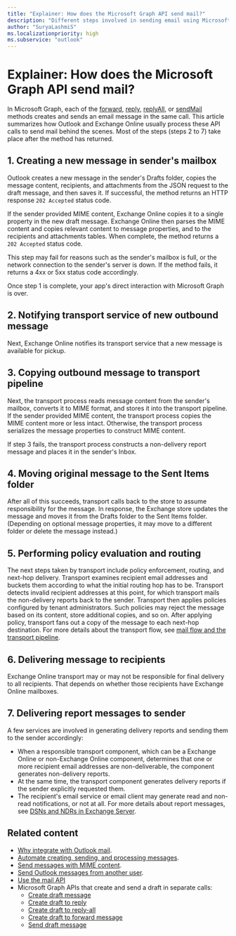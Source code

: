 ```yaml
---
title: "Explainer: How does the Microsoft Graph API send mail?"
description: "Different steps involved in sending email using Microsoft Graph API till delivery."
author: "SuryaLashmiS"
ms.localizationpriority: high
ms.subservice: "outlook"
---
```


# Explainer: How does the Microsoft Graph API send mail?
In Microsoft Graph, each of the [forward](/graph/api/message-forward), [reply](/graph/api/message-reply), [replyAll](/graph/api/message-replyAll), or [sendMail](/graph/api/user-sendmail) methods creates and sends an email message in the same call. This article summarizes how Outlook and Exchange Online usually process these API calls to send mail behind the scenes. Most of the steps (steps 2 to 7) take place after the method has returned.


## 1. Creating a new message in sender's mailbox
Outlook creates a new message in the sender's Drafts folder, copies the message content, recipients, and attachments from the JSON request to the draft message, and
then saves it. If successful, the method returns an HTTP response `202 Accepted` status code.

If the sender provided MIME content, Exchange Online copies it to a single property in the new draft message. Exchange Online then parses the MIME content and copies relevant content to message properties, and to the recipients and attachments tables. When complete, the method returns a `202 Accepted` status code.

This step may fail for reasons such as the sender's mailbox is full, or the network connection to the sender's server is down. If the method fails, it returns a 4xx or 5xx status code accordingly.

Once step 1 is complete, your app's direct interaction with Microsoft Graph is over.

## 2. Notifying transport service of new outbound message
Next, Exchange Online notifies its transport service that a new message is available for pickup.

## 3. Copying outbound message to transport pipeline
Next, the transport process reads message content from the sender's mailbox, converts it to MIME format, and stores it into the transport pipeline. If the sender
provided MIME content, the transport process copies the MIME content more or less intact. Otherwise, the transport process serializes the message properties to construct MIME content.

If step 3 fails, the transport process constructs a non-delivery report message and places it in the sender's Inbox.

## 4. Moving original message to the Sent Items folder
After all of this succeeds, transport calls back to the store to assume responsibility for the message. In response, the Exchange store updates the message and
moves it from the Drafts folder to the Sent Items folder. (Depending on optional message properties, it may move to a different folder or delete the message instead.)

## 5. Performing policy evaluation and routing
The next steps taken by transport include policy enforcement, routing, and next-hop delivery. Transport examines recipient email addresses and buckets them according
to what the initial routing hop has to be. Transport detects invalid recipient addresses at this point, for which transport mails the non-delivery reports back to the
sender. Transport then applies policies configured by tenant administrators. Such policies may reject the message based on its content, store additional copies, and
so on. After applying policy, transport fans out a copy of the message to each next-hop destination. For more details about the transport flow, see [mail flow
and the transport pipeline](/Exchange/mail-flow/mail-flow).

## 6. Delivering message to recipients
Exchange Online transport may or may not be responsible for final delivery to all recipients. That depends on whether those recipients have Exchange Online mailboxes.

## 7. Delivering report messages to sender
A few services are involved in generating delivery reports and sending them to the sender accordingly:
- When a responsible transport component, which can be a Exchange Online or non-Exchange Online component, determines that one or more recipient email
addresses are non-deliverable, the component generates non-delivery reports.
- At the same time, the transport component generates delivery reports if the sender explicitly requested them.
- The recipient's email service or email client may generate read and non-read notifications, or not at all.
For more details about report messages, see [DSNs and NDRs in Exchange Server](/exchange/mail-flow/non-delivery-reports-and-bounce-messages/non-delivery-reports-and-bounce-messages).


## Related content

- [Why integrate with Outlook mail](outlook-mail-concept-overview.md).
- [Automate creating, sending, and processing messages](outlook-create-send-messages.md).
- [Send messages with MIME content](outlook-send-mime-message.md).
- [Send Outlook messages from another user](outlook-send-mail-from-other-user.md).
- [Use the mail API](/graph/api/resources/mail-api-overview)
- Microsoft Graph APIs that create and send a draft in separate calls:
  - [Create draft message](/graph/api/user-post-messages)
  - [Create draft to reply](/graph/api/message-createreply)
  - [Create draft to reply-all](/graph/api/message-createreplyall)
  - [Create draft to forward message](/graph/api/message-createforward)
  - [Send draft message](/graph/api/message-send)
